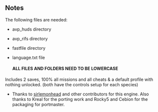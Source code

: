 ## Notes

The following files are needed:
-  avp_huds directory
-  avp_rifs directory
-  fastfile directory
-  language.txt file

   #### ALL FILES AND FOLDERS NEED TO BE LOWERCASE ####

  Includes 2 saves, 100% all missions and all cheats & a default profile with nothing unlocked.
  (both have the controls setup for each species)
-  Thanks to [sirlemonhead](https://github.com/neuromancer/avp) and other contributors for this engine. Also thanks to Kreal for the porting work and Rocky5 and Cebion for the packaging for portmaster.

